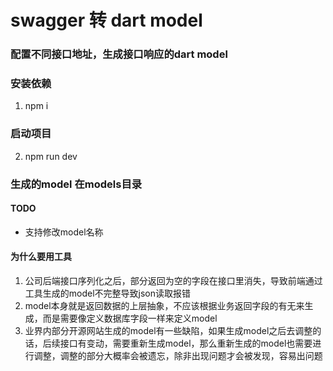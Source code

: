 # swagger 转 dart model
### 配置不同接口地址，生成接口响应的dart model

### 安装依赖

1. npm i

### 启动项目

2. npm run dev

### 生成的model 在models目录

#### TODO

-  支持修改model名称


#### 为什么要用工具
1. 公司后端接口序列化之后，部分返回为空的字段在接口里消失，导致前端通过工具生成的model不完整导致json读取报错
2. model本身就是返回数据的上层抽象，不应该根据业务返回字段的有无来生成，而是需要像定义数据库字段一样来定义model
3. 业界内部分开源网站生成的model有一些缺陷，如果生成model之后去调整的话，后续接口有变动，需要重新生成model，那么重新生成的model也需要进行调整，调整的部分大概率会被遗忘，除非出现问题才会被发现，容易出问题
